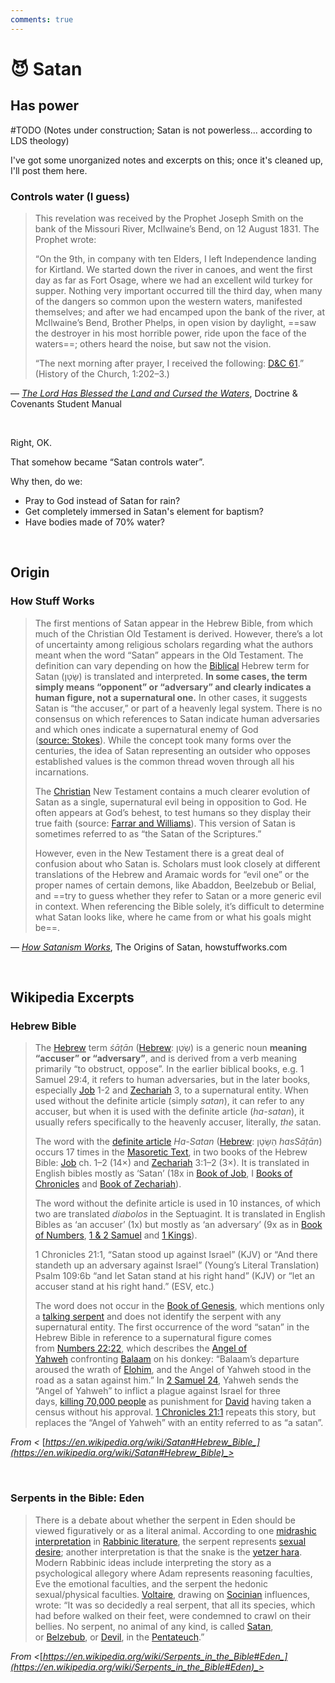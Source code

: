 ```yaml
---
comments: true
---
```

# 😈 Satan
## Has power
#TODO (Notes under construction; Satan is not powerless... according to LDS theology)

I've got some unorganized notes and excerpts on this; once it's cleaned up, I'll post them here.

### Controls water (I guess)
> This revelation was received by the Prophet Joseph Smith on the bank of the Missouri River, McIlwaine’s Bend, on 12 August 1831. The Prophet wrote:
>
> “On the 9th, in company with ten Elders, I left Independence landing for Kirtland. We started down the river in canoes, and went the first day as far as Fort Osage, where we had an excellent wild turkey for supper. Nothing very important occurred till the third day, when many of the dangers so common upon the western waters, manifested themselves; and after we had encamped upon the bank of the river, at McIlwaine’s Bend, Brother Phelps, in open vision by daylight, ==saw the destroyer in his most horrible power, ride upon the face of the waters==; others heard the noise, but saw not the vision.
>
> “The next morning after prayer, I received the following: [D&C 61](https://www.churchofjesuschrist.org/study/scriptures/dc-testament/dc/61).” (History of the Church, 1:202–3.)

— _[The Lord Has Blessed the Land and Cursed the Waters](https://www.churchofjesuschrist.org/manual/doctrine-and-covenants-student-manual/section-61-the-lord-has-blessed-the-land-and-cursed-the-waters?lang=eng)_, Doctrine & Covenants Student Manual

&nbsp;

Right, OK.

That somehow became “Satan controls water”.

Why then, do we:

- Pray to God instead of Satan for rain?
- Get completely immersed in Satan's element for baptism?
- Have bodies made of 70% water?

&nbsp;

## Origin
### How Stuff Works
> The first mentions of Satan appear in the Hebrew Bible, from which much of the Christian Old Testament is derived. However, there’s a lot of uncertainty among religious scholars regarding what the authors meant when the word “Satan” appears in the Old Testament. The definition can vary depending on how the [Biblical](https://science.howstuffworks.com/nature/natural-disasters/2012-bible-world-end.htm) Hebrew term for Satan (שָּׂטָן‎‎) is translated and interpreted. **In some cases, the term simply means “opponent” or “adversary” and clearly indicates a human figure, not a supernatural one.** In other cases, it suggests Satan is “the accuser,” or part of a heavenly legal system. There is no consensus on which references to Satan indicate human adversaries and which ones indicate a supernatural enemy of God ([source: Stokes](https://www.jstor.org/stable/25610168?seq=1)). While the concept took many forms over the centuries, the idea of Satan representing an outsider who opposes established values is the common thread woven through all his incarnations.
> 
> The [Christian](https://people.howstuffworks.com/creationism.htm) New Testament contains a much clearer evolution of Satan as a single, supernatural evil being in opposition to God. He often appears at God’s behest, to test humans so they display their true faith (source: [Farrar and Williams](http://journals.sagepub.com/doi/abs/10.1177/0142064X16660911)). This version of Satan is sometimes referred to as “the Satan of the Scriptures.”
> 
> However, even in the New Testament there is a great deal of confusion about who Satan is. Scholars must look closely at different translations of the Hebrew and Aramaic words for “evil one” or the proper names of certain demons, like Abaddon, Beelzebub or Belial, and ==try to guess whether they refer to Satan or a more generic evil in context. When referencing the Bible solely, it’s difficult to determine what Satan looks like, where he came from or what his goals might be==.

— _[How Satanism Works](https://people.howstuffworks.com/satanism.htm?srch_tag=cgzxsa6ji3hpuyiibjrg55gw2blylnoo#pt1)_, The Origins of Satan, howstuffworks.com

&nbsp;

## Wikipedia Excerpts
### Hebrew Bible
> The [Hebrew](https://en.wikipedia.org/wiki/Hebrew) term _śāṭān_ ([Hebrew](https://en.wikipedia.org/wiki/Hebrew_language): שָׂטָן) is a generic noun **meaning “accuser” or “adversary”**, and is derived from a verb meaning primarily “to obstruct, oppose”. In the earlier biblical books, e.g. 1 Samuel 29:4, it refers to human adversaries, but in the later books, especially [Job](https://en.wikipedia.org/wiki/Book_of_Job) 1-2 and [Zechariah](https://en.wikipedia.org/wiki/Book_of_Zechariah) 3, to a supernatural entity. When used without the definite article (simply _satan_), it can refer to any accuser, but when it is used with the definite article (_ha-satan_), it usually refers specifically to the heavenly accuser, literally, _the_ satan.
> 
> The word with the [definite article](https://en.wikipedia.org/wiki/Definite_article) _Ha-Satan_ ([Hebrew](https://en.wikipedia.org/wiki/Hebrew_language): הַשָּׂטָן _hasSāṭān_) occurs 17 times in the [Masoretic Text](https://en.wikipedia.org/wiki/Masoretic_Text), in two books of the Hebrew Bible: [Job](https://en.wikipedia.org/wiki/Book_of_Job) ch. 1–2 (14×) and [Zechariah](https://en.wikipedia.org/wiki/Book_of_Zechariah) 3:1–2 (3×). It is translated in English bibles mostly as ‘Satan’ (18x in [Book of Job](https://en.wikipedia.org/wiki/Book_of_Job), I [Books of Chronicles](https://en.wikipedia.org/wiki/Books_of_Chronicles) and [Book of Zechariah](https://en.wikipedia.org/wiki/Book_of_Zechariah)).
> 
> The word without the definite article is used in 10 instances, of which two are translated _diabolos_ in the Septuagint. It is translated in English Bibles as ‘an accuser’ (1x) but mostly as ‘an adversary’ (9x as in [Book of Numbers](https://en.wikipedia.org/wiki/Book_of_Numbers), [1 & 2 Samuel](https://en.wikipedia.org/wiki/Books_of_Samuel) and [1 Kings](https://en.wikipedia.org/wiki/Books_of_Kings)).
> 
> 1 Chronicles 21:1, “Satan stood up against Israel” (KJV) or “And there standeth up an adversary against Israel” (Young’s Literal Translation) Psalm 109:6b “and let Satan stand at his right hand” (KJV) or “let an accuser stand at his right hand.” (ESV, etc.)
> 
> The word does not occur in the [Book of Genesis](https://en.wikipedia.org/wiki/Book_of_Genesis), which mentions only a [talking serpent](https://en.wikipedia.org/wiki/Serpents_in_the_Bible) and does not identify the serpent with any supernatural entity. The first occurrence of the word “satan” in the Hebrew Bible in reference to a supernatural figure comes from [Numbers 22:22](https://mechon-mamre.org/p/pt/pt0422.htm#22), which describes the [Angel of Yahweh](https://en.wikipedia.org/wiki/Angel_of_the_Lord) confronting [Balaam](https://en.wikipedia.org/wiki/Balaam) on his donkey: “Balaam’s departure aroused the wrath of [Elohim](https://en.wikipedia.org/wiki/Elohim), and the Angel of Yahweh stood in the road as a satan against him.” In [2 Samuel 24](https://mechon-mamre.org/p/pt/pt08b24.htm#1), Yahweh sends the “Angel of Yahweh” to inflict a plague against Israel for three days, [killing 70,000 people](https://en.wikipedia.org/wiki/Destroying_angel_(Bible)) as punishment for [David](https://en.wikipedia.org/wiki/David) having taken a census without his approval. [1 Chronicles 21:1](https://mechon-mamre.org/p/pt/pt25a21.htm#1) repeats this story, but replaces the “Angel of Yahweh” with an entity referred to as “a satan”.

_From <_ [_https://en.wikipedia.org/wiki/Satan#Hebrew_Bible_](https://en.wikipedia.org/wiki/Satan#Hebrew_Bible)_>_

&nbsp;

### Serpents in the Bible: Eden
> There is a debate about whether the serpent in Eden should be viewed figuratively or as a literal animal. According to one [midrashic interpretation](https://en.wikipedia.org/wiki/Midrash) in [Rabbinic literature](https://en.wikipedia.org/wiki/Rabbinic_literature), the serpent represents [sexual desire](https://en.wikipedia.org/wiki/Sexual_desire); another interpretation is that the snake is the [yetzer hara](https://en.wikipedia.org/wiki/Yetzer_hara). Modern Rabbinic ideas include interpreting the story as a psychological allegory where Adam represents reasoning faculties, Eve the emotional faculties, and the serpent the hedonic sexual/physical faculties. [Voltaire](https://en.wikipedia.org/wiki/Voltaire), drawing on [Socinian](https://en.wikipedia.org/wiki/Socinian) influences, wrote: “It was so decidedly a real serpent, that all its species, which had before walked on their feet, were condemned to crawl on their bellies. No serpent, no animal of any kind, is called [Satan](https://en.wikipedia.org/wiki/Satan#Judaism), or [Belzebub](https://en.wikipedia.org/wiki/Belzebub), or [Devil](https://en.wikipedia.org/wiki/Devil#Christianity), in the [Pentateuch](https://en.wikipedia.org/wiki/Torah).”

_From <_[_https://en.wikipedia.org/wiki/Serpents_in_the_Bible#Eden_](https://en.wikipedia.org/wiki/Serpents_in_the_Bible#Eden)_>_